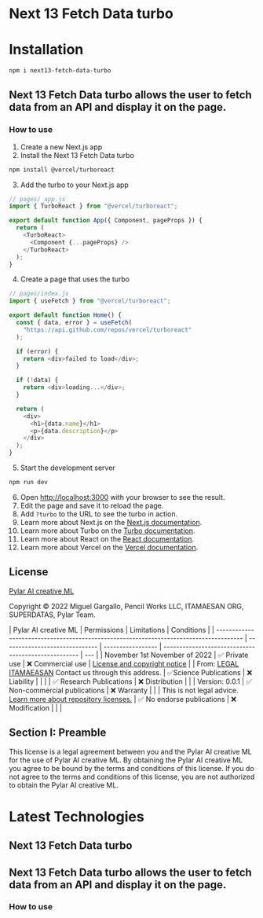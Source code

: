 # Next 13 Fetch Data turbo

# Installation

```bash
npm i next13-fetch-data-turbo
```

## Next 13 Fetch Data turbo allows the user to fetch data from an API and display it on the page.

### How to use

1. Create a new Next.js app
2. Install the Next 13 Fetch Data turbo

```bash
npm install @vercel/turboreact
```

3. Add the turbo to your Next.js app

```js
// pages/_app.js
import { TurboReact } from "@vercel/turboreact";

export default function App({ Component, pageProps }) {
  return (
    <TurboReact>
      <Component {...pageProps} />
    </TurboReact>
  );
}
```

4. Create a page that uses the turbo

```js
// pages/index.js
import { useFetch } from "@vercel/turboreact";

export default function Home() {
  const { data, error } = useFetch(
    "https://api.github.com/repos/vercel/turboreact"
  );

  if (error) {
    return <div>failed to load</div>;
  }

  if (!data) {
    return <div>loading...</div>;
  }

  return (
    <div>
      <h1>{data.name}</h1>
      <p>{data.description}</p>
    </div>
  );
}
```

5. Start the development server

```bash
npm run dev
```

6. Open [http://localhost:3000](http://localhost:3000) with your browser to see the result.
7. Edit the page and save it to reload the page.
8. Add `?turbo` to the URL to see the turbo in action.
9. Learn more about Next.js on the [Next.js documentation](https://nextjs.org/docs).
10. Learn more about Turbo on the [Turbo documentation](https://turbo.hotwired.dev).
11. Learn more about React on the [React documentation](https://reactjs.org/docs/getting-started.html).
12. Learn more about Vercel on the [Vercel documentation](https://vercel.com/docs).

## License

[Pylar AI creative ML](https://huggingface.co/spaces/superdatas/LICENSE)

Copyright &copy; 2022 Miguel Gargallo, Pencil Works LLC, ITAMAESAN ORG, SUPERDATAS, Pylar Team.

| Pylar AI creative ML                                                                   | Permissions                    | Limitations       | Conditions                                          |
| -------------------------------------------------------------------------------------- | ------------------------------ | ----------------- | --------------------------------------------------- | --- |
| November 1st November of 2022                                                          | ✅ Private use                 | ❌ Commercial use | [License and copyright notice](#section-i-preamble) |
| From: [LEGAL ITAMAEASAN](mailto:legal@itamaesan.org) Contact us through this address.  | ✅Science Publications         | ❌ Liability      |                                                     |
|                                                                                        | ✅ Research Publications       | ❌ Distribution   |                                                     |
| Version: 0.0.1                                                                         | ✅ Non-commercial publications | ❌ Warranty       |                                                     |
| This is not legal advice. [Learn more about repository licenses.](#section-i-preamble) | ✅ No endorse publications     | ❌ Modification   |                                                     |     |

## Section I: Preamble

This license is a legal agreement between you and the Pylar AI creative ML for the use of Pylar AI creative ML. By obtaining the Pylar AI creative ML you agree to be bound by the terms and conditions of this license. If you do not agree to the terms and conditions of this license, you are not authorized to obtain the Pylar AI creative ML.

# Latest Technologies

## Next 13 Fetch Data turbo

## Next 13 Fetch Data turbo allows the user to fetch data from an API and display it on the page.

### How to use
